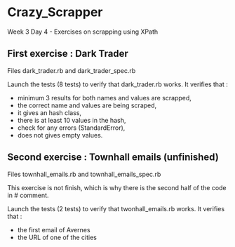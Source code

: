 # Crazy_Scrapper
Week 3 Day 4 - Exercises on scrapping using XPath

## First exercise : Dark Trader

Files dark_trader.rb and dark_trader_spec.rb

Launch the tests (8 tests) to verify that dark_trader.rb works. It verifies that :
- minimum 3 results for both names and values are scrapped, 
- the correct name and values are being scraped, 
- it gives an hash class,  
- there is at least 10 values in the hash,
- check for any errors (StandardError),
- does not gives empty values.

## Second exercise : Townhall emails (unfinished)

Files townhall_emails.rb and townhall_emails_spec.rb

This exercise is not finish, which is why  there is the second half of the code in # comment.

Launch the tests (2 tests) to verify that twonhall_emails.rb works. It verifies that :
- the first email of Avernes
- the URL of one of the cities
